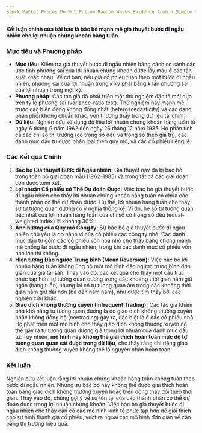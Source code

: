 ```yaml
---
Stock Market Prices Do Not Follow Random Walks:Evidence from a Simple Specification Test
---
```

 **Kết luận chính của bài báo là bác bỏ mạnh mẽ giả thuyết bước đi ngẫu nhiên cho lợi nhuận chứng khoán hàng tuần**.

### Mục tiêu và Phương pháp
*   **Mục tiêu:** Kiểm tra giả thuyết bước đi ngẫu nhiên bằng cách so sánh các ước tính phương sai của lợi nhuận chứng khoán được lấy mẫu ở các tần suất khác nhau. Về cơ bản, nếu giá cổ phiếu tuân theo một bước đi ngẫu nhiên, phương sai của lợi nhuận trong *k* kỳ phải bằng *k* lần phương sai của lợi nhuận trong một kỳ.
*   **Phương pháp:** Các tác giả đã phát triển một thử nghiệm đặc tả mới dựa trên tỷ lệ phương sai (variance-ratio test). Thử nghiệm này mạnh mẽ trước các biến động không đồng nhất (heteroscedasticity) và các dạng phân phối không chuẩn khác, vốn thường thấy trong dữ liệu tài chính.
*   **Dữ liệu:** Nghiên cứu sử dụng dữ liệu lợi nhuận chứng khoán hàng tuần từ ngày 6 tháng 9 năm 1962 đến ngày 26 tháng 12 năm 1985. Họ phân tích cả các chỉ số thị trường (có trọng số đều và trọng số theo giá trị), các danh mục đầu tư được phân loại theo quy mô, và các cổ phiếu riêng lẻ.

### Các Kết quả Chính
1.  **Bác bỏ Giả thuyết Bước đi Ngẫu nhiên:** Giả thuyết này đã bị bác bỏ trong toàn bộ giai đoạn mẫu (1962-1985) và trong tất cả các giai đoạn con được xem xét.
2.  **Lợi nhuận Cổ phiếu có Thể Dự đoán Được:** Việc bác bỏ giả thuyết bước đi ngẫu nhiên cho thấy lợi nhuận chứng khoán hàng tuần có chứa các thành phần có thể dự đoán được. Cụ thể, lợi nhuận hàng tuần cho thấy sự tự tương quan dương có ý nghĩa thống kê. Ví dụ, hệ số tự tương quan bậc nhất của lợi nhuận hàng tuần của chỉ số có trọng số đều (equal-weighted index) là khoảng 30%.
3.  **Ảnh hưởng của Quy mô Công ty:** Sự bác bỏ giả thuyết bước đi ngẫu nhiên chủ yếu là do hành vi của cổ phiếu các công ty nhỏ. Các danh mục đầu tư gồm các cổ phiếu vốn hóa nhỏ cho thấy bằng chứng mạnh mẽ chống lại bước đi ngẫu nhiên, trong khi các danh mục cổ phiếu vốn hóa lớn thì không.
4.  **Hiện tượng Đảo ngược Trung bình (Mean Reversion):** Việc bác bỏ lợi nhuận hàng tuần không ủng hộ một mô hình đảo ngược trung bình đơn giản của giá tài sản. Thay vào đó, các kết quả cho thấy một cấu trúc phức tạp hơn: tự tương quan dương trong các khoảng thời gian nắm giữ ngắn (hàng tuần) nhưng lại có tự tương quan âm trong các khoảng thời gian nắm giữ dài hơn (ba đến năm năm), như được tìm thấy bởi các nghiên cứu khác.
5.  **Giao dịch không thường xuyên (Infrequent Trading):** Các tác giả khám phá khả năng tự tương quan dương là do giao dịch không thường xuyên hoặc không đồng bộ (nontrading) gây ra, đặc biệt là ở các cổ phiếu nhỏ. Họ phát triển một mô hình cho thấy giao dịch không thường xuyên có thể gây ra tự tương quan dương giả trong lợi nhuận của danh mục đầu tư. Tuy nhiên, **mô hình này không thể giải thích hoàn toàn mức độ tự tương quan quan sát được trong dữ liệu**, cho thấy rằng chỉ riêng giao dịch không thường xuyên không thể là nguyên nhân hoàn toàn.

### Kết luận
Nghiên cứu kết luận rằng lợi nhuận chứng khoán hàng tuần không tuân theo bước đi ngẫu nhiên. Những sự bác bỏ này không thể được giải thích hoàn toàn bằng giao dịch không thường xuyên hoặc biến động thay đổi theo thời gian. Thay vào đó, chúng gợi ý về sự tồn tại của các thành phần có thể dự đoán được trong lợi nhuận chứng khoán. Việc bác bỏ giả thuyết bước đi ngẫu nhiên cho thấy cần có các mô hình kinh tế phức tạp hơn để giải thích cho sự hình thành giá cổ phiếu, vượt ra ngoài các mô hình đơn giản về cân bằng thị trường hiệu quả.

